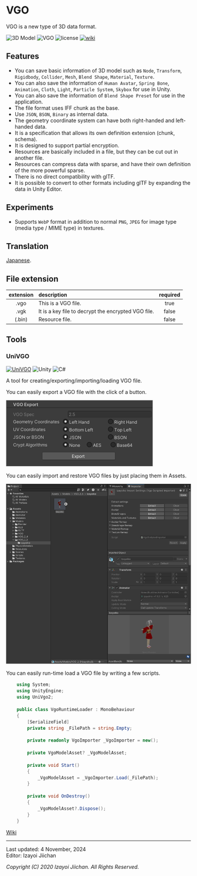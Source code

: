 # VGO

VGO is a new type of 3D data format.

![3D Model](https://img.shields.io/badge/3D%20Model-VGO-B89A13.svg?style=flat)
![VGO](https://img.shields.io/badge/VGO-2.5-8EAC50.svg?style=flat)
![license](https://img.shields.io/github/license/izayoijiichan/VGO)
[![wiki](https://img.shields.io/badge/GitHub-wiki-181717.svg?logo=github&style=flat)](https://github.com/izayoijiichan/VGO/wiki)

## Features

- You can save basic information of 3D model such as `Node`, `Transform`, `Rigidbody`, `Collider`, `Mesh`, `Blend Shape`, `Material`, `Texture`.
- You can also save the information of `Human Avatar`, `Spring Bone`, `Animation`, `Cloth`, `Light`, `Particle System`, `Skybox` for use in Unity.
- You can also save the information of `Blend Shape Preset` for use in the application.
- The file format uses IFF chunk as the base.
- Use `JSON`, `BSON`, `Binary` as internal data.
- The geometry coordinate system can have both right-handed and left-handed data.
- It is a specification that allows its own definition extension (chunk, schema).
- It is designed to support partial encryption.
- Resources are basically included in a file, but they can be cut out in another file.
- Resources can compress data with sparse, and have their own definition of the more powerful sparse.
- There is no direct compatibility with glTF.
- It is possible to convert to other formats including glTF by expanding the data in Unity Editor.

## Experiments

- Supports `WebP` format in addition to normal `PNG`, `JPEG` for image type (media type / MIME type) in textures.

## Translation

[Japanese](https://github.com/izayoijiichan/VGO/blob/main/README.ja.md).

## File extension

|extension|description|required|
|:--:|:--|:--:|
|.vgo|This is a VGO file.|true|
|.vgk|It is a key file to decrypt the encrypted VGO file.|false|
|(.bin)|Resource file.|false|

## Tools

### UniVGO

[![UniVGO](https://img.shields.io/github/v/release/izayoijiichan/VGO?label=UniVGO)](https://github.com/izayoijiichan/VGO/releases)
![Unity](https://img.shields.io/badge/Unity-2022%7e6000-2196F3.svg?logo=unity&style=flat)
![C#](https://img.shields.io/badge/C%23-9.0-058E0C.svg?logo=csharp&style=flat)

A tool for creating\/exporting\/importing\/loading VGO file.

You can easily export a VGO file with the click of a button.

![image1](https://github.com/izayoijiichan/VGO/blob/main/Documentation~/UniVGO/Images/500_Export.png)

You can easily import and restore VGO files by just placing them in Assets.

![image2](https://github.com/izayoijiichan/VGO/blob/main/Documentation~/UniVGO/Images/620_Import.png)

You can easily run-time load a VGO file by writing a few scripts.


~~~csharp
    using System;
    using UnityEngine;
    using UniVgo2;

    public class VgoRuntimeLoader : MonoBehaviour
    {
        [SerializeField]
        private string _FilePath = string.Empty;

        private readonly VgoImporter _VgoImporter = new();

        private VgoModelAsset? _VgoModelAsset;

        private void Start()
        {
            _VgoModelAsset = _VgoImporter.Load(_FilePath);
        }

        private void OnDestroy()
        {
            _VgoModelAsset?.Dispose();
        }
    }
~~~

[Wiki](https://github.com/izayoijiichan/VGO/wiki)

___
Last updated: 4 November, 2024  
Editor: Izayoi Jiichan

*Copyright (C) 2020 Izayoi Jiichan. All Rights Reserved.*
